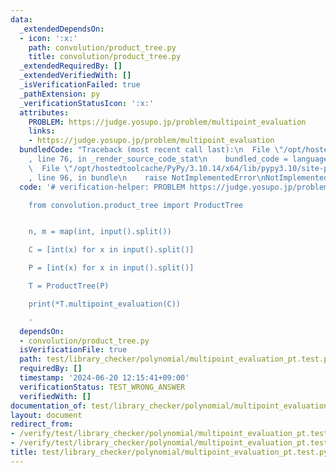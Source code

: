 ```yaml
---
data:
  _extendedDependsOn:
  - icon: ':x:'
    path: convolution/product_tree.py
    title: convolution/product_tree.py
  _extendedRequiredBy: []
  _extendedVerifiedWith: []
  _isVerificationFailed: true
  _pathExtension: py
  _verificationStatusIcon: ':x:'
  attributes:
    PROBLEM: https://judge.yosupo.jp/problem/multipoint_evaluation
    links:
    - https://judge.yosupo.jp/problem/multipoint_evaluation
  bundledCode: "Traceback (most recent call last):\n  File \"/opt/hostedtoolcache/PyPy/3.10.14/x64/lib/pypy3.10/site-packages/onlinejudge_verify/documentation/build.py\"\
    , line 76, in _render_source_code_stat\n    bundled_code = language.bundle(\n\
    \  File \"/opt/hostedtoolcache/PyPy/3.10.14/x64/lib/pypy3.10/site-packages/onlinejudge_verify/languages/python.py\"\
    , line 96, in bundle\n    raise NotImplementedError\nNotImplementedError\n"
  code: '# verification-helper: PROBLEM https://judge.yosupo.jp/problem/multipoint_evaluation

    from convolution.product_tree import ProductTree


    n, m = map(int, input().split())

    C = [int(x) for x in input().split()]

    P = [int(x) for x in input().split()]

    T = ProductTree(P)

    print(*T.multipoint_evaluation(C))

    '
  dependsOn:
  - convolution/product_tree.py
  isVerificationFile: true
  path: test/library_checker/polynomial/multipoint_evaluation_pt.test.py
  requiredBy: []
  timestamp: '2024-06-20 12:15:41+09:00'
  verificationStatus: TEST_WRONG_ANSWER
  verifiedWith: []
documentation_of: test/library_checker/polynomial/multipoint_evaluation_pt.test.py
layout: document
redirect_from:
- /verify/test/library_checker/polynomial/multipoint_evaluation_pt.test.py
- /verify/test/library_checker/polynomial/multipoint_evaluation_pt.test.py.html
title: test/library_checker/polynomial/multipoint_evaluation_pt.test.py
---
```

